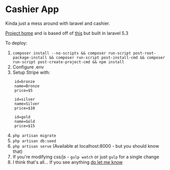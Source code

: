 # Cashier App

Kinda just a mess around with laravel and cashier. 

[Project home](https://github.com/blakethepatton/cashier-app) and is based off of [this](https://school.scotch.io/build-a-monthly-subscription-app-with-laravel-cashier) but built in laravel 5.3

To deploy:

1. `composer install --no-scripts && composer run-script post-root-package-install && composer run-script post-install-cmd && composer run-script post-create-project-cmd && npm install`
2. Configure .env 
3. Setup Stripe with:
```
	id=bronze
	name=Bronze
	price=$5

	id=silver
	name=Silver
	price=$10

	id=gold
	name=Gold
	price=$15
```
4. `php artisan migrate`
5. `php artisan db:seed`
6. `php artisan serve` (Available at localhost:8000 - but you should know that) 
7. If you're modifying css/js - `gulp watch` or just `gulp` for a single change
8. I think that's all... If you see anything [do let me know](https://github.com/blakethepatton/cashier-app/issues/)


